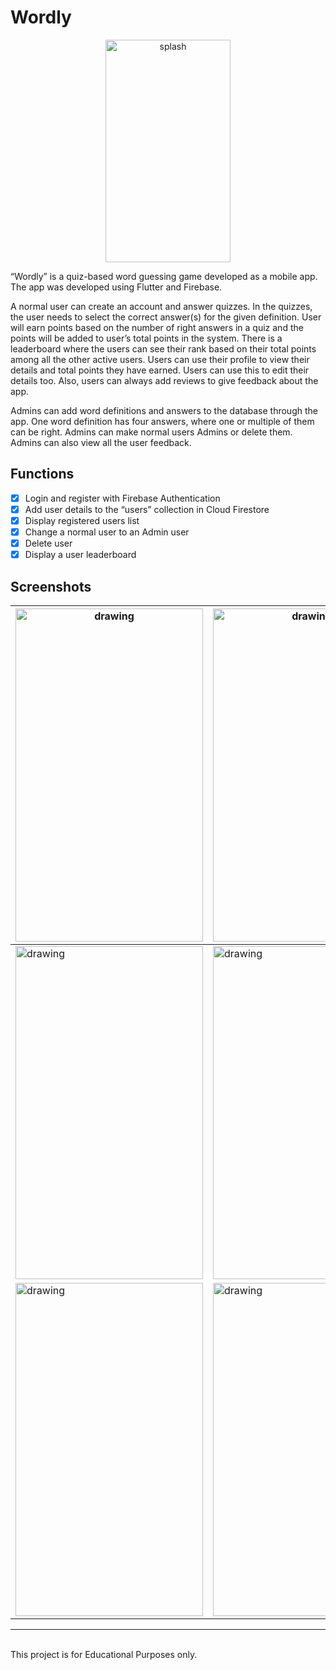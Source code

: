 # Wordly

<p align="center">
  <img src="https://user-images.githubusercontent.com/68691231/161076406-e2587c2c-4f3f-4480-9e89-bea514c11e70.gif" alt="splash" height='356' width="200"/>
</p>

“Wordly” is a quiz-based word guessing game developed as a mobile app. The app was developed using Flutter and Firebase.

A normal user can create an account and answer quizzes. In the quizzes, the user needs to select the correct answer(s) for the given definition. User will earn points based on the number of right answers in a quiz and the points will be added to user’s total points in the system. There is a leaderboard where the users can see their rank based on their total points among all the other active users. Users can use their profile to view their details and total points they have earned. Users can use this to edit their details too.  Also, users can always add reviews to give feedback about the app.

Admins can add word definitions and answers to the database through the app. One word definition has four answers, where one or multiple of them can be right. Admins can make normal users Admins or delete them. Admins can also view all the user feedback.

## Functions
- [x] Login and register with Firebase Authentication
- [x] Add user details to the “users” collection in Cloud Firestore
- [x] Display registered users list
- [x] Change a normal user to an Admin user
- [x] Delete user
- [x] Display a user leaderboard

## Screenshots

| <img src="https://user-images.githubusercontent.com/68691231/161067045-d5900cc2-6d8f-4df3-8249-45a5d3544ac8.png" alt="drawing" height='533' width="300"/> 	| <img src="https://user-images.githubusercontent.com/68691231/161067070-35bb79af-f1d1-4cb9-8a6d-116716499e1c.png" alt="drawing" height='533' width="300"/> 	| <img src="https://user-images.githubusercontent.com/68691231/161070475-798a941f-0029-49eb-a283-3ebf1905cf91.png" alt="drawing" height='533' width="300"/> 	|
|-----------------------------------------------------------------------------------------------------------------------------------------------------------	|-----------------------------------------------------------------------------------------------------------------------------------------------------------	|-----------------------------------------------------------------------------------------------------------------------------------------------------------	|
| <img src="https://user-images.githubusercontent.com/68691231/161070511-cd3231ca-7ff8-4420-bb2b-d16cde000635.png" alt="drawing" height='533' width="300"/> 	| <img src="https://user-images.githubusercontent.com/68691231/161071201-e2d1b785-5c71-4615-bc26-2c854548acb2.png" alt="drawing" height='533' width="300"/> 	| <img src="https://user-images.githubusercontent.com/68691231/161071218-b5fa8f73-c36d-4eb0-88b9-4fb6b650879c.png" alt="drawing" height='533' width="300"/> 	|
| <img src="https://user-images.githubusercontent.com/68691231/161071544-db075f77-4ffd-4051-87b9-5563f83e5197.png" alt="drawing" height='533' width="300"/> 	| <img src="https://user-images.githubusercontent.com/68691231/161071604-bac204e7-a9f5-493a-bdd4-be4fab930a18.png" alt="drawing" height='533' width="300"/> 	| <img src="https://user-images.githubusercontent.com/68691231/161071922-142b0d50-47aa-4901-b02b-d4874c00c294.png" alt="drawing" height='533' width="300"/> 	|

<hr /><br />
This project is for Educational Purposes only.
